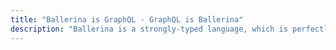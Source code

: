 ```yaml
---
title: "Ballerina is GraphQL - GraphQL is Ballerina"
description: "Ballerina is a strongly-typed language, which is perfectly suited for GraphQL's declarative data fetching. With compile-time error handling Ballerina ensures reliability and efficiency, making it an excellent choice for building robust and user-friendly GraphQL APIs. Ballerina is the perfect choice for developers who want to build reliable, efficient, and easy-to-use GraphQL APIs. The similarities between the Ballerina and GraphQL syntax are astonishing."
---
```

